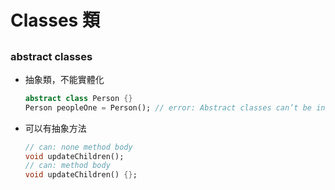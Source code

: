 # Classes 類

## 

### abstract classes

- 抽象類，不能實體化
  ```dart
  abstract class Person {}
  Person peopleOne = Person(); // error: Abstract classes can’t be instantiated.
  ```
- 可以有抽象方法
  ```dart
  // can: none method body
  void updateChildren();
  // can: method body
  void updateChildren() {};
  ```
